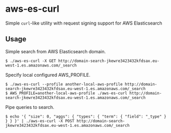 # aws-es-curl

Simple `curl`-like utility with request signing support for AWS Elasticsearch

## Usage

Simple search from AWS Elasticsearch domain.

```
$ ./aws-es-curl -X GET http://domain-search-jkewre3423432kfdsax.eu-west-1.es.amazonaws.com/_search
```

Specify local configured AWS_PROFILE.

```
$ ./aws-es-curl --profile another-local-aws-profile http://domain-search-jkewre3423432kfdsax.eu-west-1.es.amazonaws.com/_search
$ AWS_PROFILE=another-local-aws-profile ./aws-es-curl http://domain-search-jkewre3423432kfdsax.eu-west-1.es.amazonaws.com/_search
```

Pipe queries to search.

```
$ echo '{ "size": 0, "aggs": { "types": { "term": { "field": "_type" } } } }' | ./aws-es-curl -X POST http://domain-search-jkewre3423432kfdsax.eu-west-1.es.amazonaws.com/_search
```
